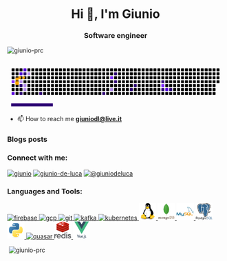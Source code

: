 <h1 align="center">Hi 👋, I'm Giunio</h1>
<h3 align="center">Software engineer</h3>

<p align="left"> <img src="https://komarev.com/ghpvc/?username=giunio-prc&label=Profile%20views&color=0e75b6&style=flat" alt="giunio-prc" /> </p>

<svg viewBox="-16 -32 880 192" width="880" height="192" xmlns="http://www.w3.org/2000/svg"><desc>Generated with https://github.com/Platane/snk</desc><style>:root{--cb:#1b1f230a;--cs:orange;--ce:#000000;--c0:#000000;--c1:#2f0075;--c2:#5800db;--c3:#7e29ff;--c4:#b38eeb}.c{shape-rendering:geometricPrecision;fill:var(--ce);stroke-width:1px;stroke:var(--cb);animation:none 27300ms linear infinite;width:12px;height:12px}@keyframes c0{1.82%{fill:var(--c1)}1.84%,100%{fill:var(--ce)}}.c.c0{fill:var(--c1);animation-name:c0}@keyframes c1{41.75%{fill:var(--c2)}41.77%,100%{fill:var(--ce)}}.c.c1{fill:var(--c2);animation-name:c1}@keyframes c2{3.65%{fill:var(--c1)}3.67%,100%{fill:var(--ce)}}.c.c2{fill:var(--c1);animation-name:c2}@keyframes c3{0.72%{fill:var(--c1)}0.74%,100%{fill:var(--ce)}}.c.c3{fill:var(--c1);animation-name:c3}@keyframes c4{1.09%{fill:var(--c1)}1.11%,100%{fill:var(--ce)}}.c.c4{fill:var(--c1);animation-name:c4}@keyframes c5{42.48%{fill:var(--c2)}42.5%,100%{fill:var(--ce)}}.c.c5{fill:var(--c2);animation-name:c5}@keyframes c6{41.38%{fill:var(--c1)}41.4%,100%{fill:var(--ce)}}.c.c6{fill:var(--c1);animation-name:c6}@keyframes c7{79.11%{fill:var(--c4)}79.13%,100%{fill:var(--ce)}}.c.c7{fill:var(--c4);animation-name:c7}@keyframes c8{18.31%{fill:var(--c1)}18.33%,100%{fill:var(--ce)}}.c.c8{fill:var(--c1);animation-name:c8}@keyframes c9{5.48%{fill:var(--c1)}5.5%,100%{fill:var(--ce)}}.c.c9{fill:var(--c1);animation-name:c9}@keyframes ca{5.12%{fill:var(--c1)}5.14%,100%{fill:var(--ce)}}.c.ca{fill:var(--c1);animation-name:ca}@keyframes cb{65.92%{fill:var(--c3)}65.94%,100%{fill:var(--ce)}}.c.cb{fill:var(--c3);animation-name:cb}@keyframes cc{75.45%{fill:var(--c3)}75.47%,100%{fill:var(--ce)}}.c.cc{fill:var(--c3);animation-name:cc}@keyframes cd{76.18%{fill:var(--c4)}76.2%,100%{fill:var(--ce)}}.c.cd{fill:var(--c4);animation-name:cd}@keyframes ce{17.57%{fill:var(--c1)}17.59%,100%{fill:var(--ce)}}.c.ce{fill:var(--c1);animation-name:ce}@keyframes cf{27.83%{fill:var(--c1)}27.85%,100%{fill:var(--ce)}}.c.cf{fill:var(--c1);animation-name:cf}@keyframes cg{6.95%{fill:var(--c1)}6.97%,100%{fill:var(--ce)}}.c.cg{fill:var(--c1);animation-name:cg}@keyframes ch{76.91%{fill:var(--c4)}76.93%,100%{fill:var(--ce)}}.c.ch{fill:var(--c4);animation-name:ch}@keyframes ci{21.24%{fill:var(--c1)}21.26%,100%{fill:var(--ce)}}.c.ci{fill:var(--c1);animation-name:ci}@keyframes cj{60.43%{fill:var(--c3)}60.45%,100%{fill:var(--ce)}}.c.cj{fill:var(--c3);animation-name:cj}@keyframes ck{77.28%{fill:var(--c4)}77.3%,100%{fill:var(--ce)}}.c.ck{fill:var(--c4);animation-name:ck}@keyframes cl{88.27%{fill:var(--c4)}88.29%,100%{fill:var(--ce)}}.c.cl{fill:var(--c4);animation-name:cl}@keyframes cm{21.97%{fill:var(--c1)}21.99%,100%{fill:var(--ce)}}.c.cm{fill:var(--c1);animation-name:cm}@keyframes cn{24.9%{fill:var(--c1)}24.92%,100%{fill:var(--ce)}}.c.cn{fill:var(--c1);animation-name:cn}@keyframes co{59.7%{fill:var(--c2)}59.72%,100%{fill:var(--ce)}}.c.co{fill:var(--c2);animation-name:co}@keyframes cp{26.36%{fill:var(--c1)}26.38%,100%{fill:var(--ce)}}.c.cp{fill:var(--c1);animation-name:cp}@keyframes cq{45.04%{fill:var(--c2)}45.06%,100%{fill:var(--ce)}}.c.cq{fill:var(--c2);animation-name:cq}@keyframes cr{7.68%{fill:var(--c1)}7.7%,100%{fill:var(--ce)}}.c.cr{fill:var(--c1);animation-name:cr}@keyframes cs{9.51%{fill:var(--c1)}9.53%,100%{fill:var(--ce)}}.c.cs{fill:var(--c1);animation-name:cs}@keyframes ct{15.37%{fill:var(--c1)}15.39%,100%{fill:var(--ce)}}.c.ct{fill:var(--c1);animation-name:ct}.u{transform-origin:0 0;transform:scale(0,1);animation:none linear 27300ms infinite}@keyframes u0{0.72%{transform:scale(0.000,1)}0.74%,1.09%{transform:scale(0.056,1)}1.11%,1.82%{transform:scale(0.111,1)}1.84%,3.65%{transform:scale(0.167,1)}3.67%,5.12%{transform:scale(0.222,1)}5.14%,5.48%{transform:scale(0.278,1)}5.5%,6.95%{transform:scale(0.333,1)}6.97%,7.68%{transform:scale(0.389,1)}7.7%,9.51%{transform:scale(0.444,1)}9.53%,15.37%{transform:scale(0.500,1)}15.39%,17.57%{transform:scale(0.556,1)}17.59%,18.31%{transform:scale(0.611,1)}18.33%,21.24%{transform:scale(0.667,1)}21.26%,21.97%{transform:scale(0.722,1)}21.99%,24.9%{transform:scale(0.778,1)}24.92%,26.36%{transform:scale(0.833,1)}26.38%,27.83%{transform:scale(0.889,1)}27.85%,41.38%{transform:scale(0.944,1)}41.4%,100%{transform:scale(1.000,1)}}.u.u0{fill:var(--c1);animation-name:u0;transform-origin:0.0px 0}@keyframes u1{41.75%{transform:scale(0.000,1)}41.77%,42.48%{transform:scale(0.250,1)}42.5%,45.04%{transform:scale(0.500,1)}45.06%,59.7%{transform:scale(0.750,1)}59.72%,100%{transform:scale(1.000,1)}}.u.u1{fill:var(--c2);animation-name:u1;transform-origin:508.8px 0}@keyframes u2{60.43%{transform:scale(0.000,1)}60.45%,65.92%{transform:scale(0.333,1)}65.94%,75.45%{transform:scale(0.667,1)}75.47%,100%{transform:scale(1.000,1)}}.u.u2{fill:var(--c3);animation-name:u2;transform-origin:621.9px 0}@keyframes u3{76.18%{transform:scale(0.000,1)}76.2%,76.91%{transform:scale(0.200,1)}76.93%,77.28%{transform:scale(0.400,1)}77.3%,79.11%{transform:scale(0.600,1)}79.13%,88.27%{transform:scale(0.800,1)}88.29%,100%{transform:scale(1.000,1)}}.u.u3{fill:var(--c4);animation-name:u3;transform-origin:706.7px 0}.s{shape-rendering:geometricPrecision;fill:var(--cs);animation:none linear 27300ms infinite}@keyframes s0{0%,99.63%{transform:translate(0px,-16px)}0.73%{transform:translate(0px,16px)}1.1%,42.86%{transform:translate(16px,16px)}1.47%{transform:translate(16px,0px)}1.83%,42.12%{transform:translate(32px,0px)}2.2%{transform:translate(32px,-16px)}3.3%{transform:translate(80px,-16px)}4.4%,96.7%{transform:translate(80px,32px)}5.86%{transform:translate(16px,32px)}6.59%,43.96%{transform:translate(16px,64px)}6.96%{transform:translate(32px,64px)}7.69%{transform:translate(32px,96px)}16.48%{transform:translate(416px,96px)}18.32%{transform:translate(416px,16px)}20.15%{transform:translate(496px,16px)}21.25%{transform:translate(496px,64px)}21.61%{transform:translate(480px,64px)}21.98%{transform:translate(480px,80px)}24.91%{transform:translate(608px,80px)}25.27%{transform:translate(608px,96px)}26.01%{transform:translate(640px,96px)}27.11%{transform:translate(640px,48px)}40.66%,76.56%{transform:translate(48px,48px)}41.76%{transform:translate(48px,0px)}42.49%{transform:translate(32px,16px)}44.32%{transform:translate(0px,64px)}45.05%{transform:translate(0px,96px)}59.34%{transform:translate(624px,96px)}60.07%{transform:translate(624px,64px)}60.44%{transform:translate(608px,64px)}61.17%{transform:translate(608px,32px)}75.09%{transform:translate(0px,32px)}75.46%{transform:translate(0px,48px)}77.29%{transform:translate(48px,80px)}77.66%{transform:translate(64px,80px)}79.12%,97.44%{transform:translate(64px,16px)}86.81%{transform:translate(400px,16px)}88.28%{transform:translate(400px,80px)}94.14%{transform:translate(144px,80px)}94.51%{transform:translate(144px,64px)}95.6%{transform:translate(96px,64px)}95.97%{transform:translate(96px,48px)}96.34%{transform:translate(80px,48px)}97.07%{transform:translate(64px,32px)}97.8%{transform:translate(48px,16px)}98.53%{transform:translate(48px,-16px)}}.s.s0{transform:translate(0px,-16px);animation-name:s0}@keyframes s1{0%,99.63%{transform:translate(16px,-16px)}0.37%{transform:translate(0px,-16px)}1.1%{transform:translate(0px,16px)}1.47%,43.22%{transform:translate(16px,16px)}1.83%{transform:translate(16px,0px)}2.2%,42.49%{transform:translate(32px,0px)}2.56%{transform:translate(32px,-16px)}3.66%{transform:translate(80px,-16px)}4.76%,97.07%{transform:translate(80px,32px)}6.23%{transform:translate(16px,32px)}6.96%,44.32%{transform:translate(16px,64px)}7.33%{transform:translate(32px,64px)}8.06%{transform:translate(32px,96px)}16.85%{transform:translate(416px,96px)}18.68%{transform:translate(416px,16px)}20.51%{transform:translate(496px,16px)}21.61%{transform:translate(496px,64px)}21.98%{transform:translate(480px,64px)}22.34%{transform:translate(480px,80px)}25.27%{transform:translate(608px,80px)}25.64%{transform:translate(608px,96px)}26.37%{transform:translate(640px,96px)}27.47%{transform:translate(640px,48px)}41.03%,76.92%{transform:translate(48px,48px)}42.12%{transform:translate(48px,0px)}42.86%{transform:translate(32px,16px)}44.69%{transform:translate(0px,64px)}45.42%{transform:translate(0px,96px)}59.71%{transform:translate(624px,96px)}60.44%{transform:translate(624px,64px)}60.81%{transform:translate(608px,64px)}61.54%{transform:translate(608px,32px)}75.46%{transform:translate(0px,32px)}75.82%{transform:translate(0px,48px)}77.66%{transform:translate(48px,80px)}78.02%{transform:translate(64px,80px)}79.49%,97.8%{transform:translate(64px,16px)}87.18%{transform:translate(400px,16px)}88.64%{transform:translate(400px,80px)}94.51%{transform:translate(144px,80px)}94.87%{transform:translate(144px,64px)}95.97%{transform:translate(96px,64px)}96.34%{transform:translate(96px,48px)}96.7%{transform:translate(80px,48px)}97.44%{transform:translate(64px,32px)}98.17%{transform:translate(48px,16px)}98.9%{transform:translate(48px,-16px)}}.s.s1{transform:translate(16px,-16px);animation-name:s1}@keyframes s2{0%,2.93%,99.63%{transform:translate(32px,-16px)}0.73%{transform:translate(0px,-16px)}1.47%{transform:translate(0px,16px)}1.83%,43.59%{transform:translate(16px,16px)}2.2%{transform:translate(16px,0px)}2.56%,42.86%{transform:translate(32px,0px)}4.03%{transform:translate(80px,-16px)}5.13%,97.44%{transform:translate(80px,32px)}6.59%{transform:translate(16px,32px)}7.33%,44.69%{transform:translate(16px,64px)}7.69%{transform:translate(32px,64px)}8.42%{transform:translate(32px,96px)}17.22%{transform:translate(416px,96px)}19.05%{transform:translate(416px,16px)}20.88%{transform:translate(496px,16px)}21.98%{transform:translate(496px,64px)}22.34%{transform:translate(480px,64px)}22.71%{transform:translate(480px,80px)}25.64%{transform:translate(608px,80px)}26.01%{transform:translate(608px,96px)}26.74%{transform:translate(640px,96px)}27.84%{transform:translate(640px,48px)}41.39%,77.29%{transform:translate(48px,48px)}42.49%{transform:translate(48px,0px)}43.22%{transform:translate(32px,16px)}45.05%{transform:translate(0px,64px)}45.79%{transform:translate(0px,96px)}60.07%{transform:translate(624px,96px)}60.81%{transform:translate(624px,64px)}61.17%{transform:translate(608px,64px)}61.9%{transform:translate(608px,32px)}75.82%{transform:translate(0px,32px)}76.19%{transform:translate(0px,48px)}78.02%{transform:translate(48px,80px)}78.39%{transform:translate(64px,80px)}79.85%,98.17%{transform:translate(64px,16px)}87.55%{transform:translate(400px,16px)}89.01%{transform:translate(400px,80px)}94.87%{transform:translate(144px,80px)}95.24%{transform:translate(144px,64px)}96.34%{transform:translate(96px,64px)}96.7%{transform:translate(96px,48px)}97.07%{transform:translate(80px,48px)}97.8%{transform:translate(64px,32px)}98.53%{transform:translate(48px,16px)}99.27%{transform:translate(48px,-16px)}}.s.s2{transform:translate(32px,-16px);animation-name:s2}@keyframes s3{0%,99.63%{transform:translate(48px,-16px)}1.1%{transform:translate(0px,-16px)}1.83%{transform:translate(0px,16px)}2.2%,43.96%{transform:translate(16px,16px)}2.56%{transform:translate(16px,0px)}2.93%,43.22%{transform:translate(32px,0px)}3.3%{transform:translate(32px,-16px)}4.4%{transform:translate(80px,-16px)}5.49%,97.8%{transform:translate(80px,32px)}6.96%{transform:translate(16px,32px)}7.69%,45.05%{transform:translate(16px,64px)}8.06%{transform:translate(32px,64px)}8.79%{transform:translate(32px,96px)}17.58%{transform:translate(416px,96px)}19.41%{transform:translate(416px,16px)}21.25%{transform:translate(496px,16px)}22.34%{transform:translate(496px,64px)}22.71%{transform:translate(480px,64px)}23.08%{transform:translate(480px,80px)}26.01%{transform:translate(608px,80px)}26.37%{transform:translate(608px,96px)}27.11%{transform:translate(640px,96px)}28.21%{transform:translate(640px,48px)}41.76%,77.66%{transform:translate(48px,48px)}42.86%{transform:translate(48px,0px)}43.59%{transform:translate(32px,16px)}45.42%{transform:translate(0px,64px)}46.15%{transform:translate(0px,96px)}60.44%{transform:translate(624px,96px)}61.17%{transform:translate(624px,64px)}61.54%{transform:translate(608px,64px)}62.27%{transform:translate(608px,32px)}76.19%{transform:translate(0px,32px)}76.56%{transform:translate(0px,48px)}78.39%{transform:translate(48px,80px)}78.75%{transform:translate(64px,80px)}80.22%,98.53%{transform:translate(64px,16px)}87.91%{transform:translate(400px,16px)}89.38%{transform:translate(400px,80px)}95.24%{transform:translate(144px,80px)}95.6%{transform:translate(144px,64px)}96.7%{transform:translate(96px,64px)}97.07%{transform:translate(96px,48px)}97.44%{transform:translate(80px,48px)}98.17%{transform:translate(64px,32px)}98.9%{transform:translate(48px,16px)}}.s.s3{transform:translate(48px,-16px);animation-name:s3}</style><rect class="c" x="2" y="2" rx="2" ry="2"/><rect class="c" x="18" y="2" rx="2" ry="2"/><rect class="c c0" x="34" y="2" rx="2" ry="2"/><rect class="c c1" x="50" y="2" rx="2" ry="2"/><rect class="c" x="66" y="2" rx="2" ry="2"/><rect class="c c2" x="82" y="2" rx="2" ry="2"/><rect class="c" x="98" y="2" rx="2" ry="2"/><rect class="c" x="114" y="2" rx="2" ry="2"/><rect class="c" x="130" y="2" rx="2" ry="2"/><rect class="c" x="146" y="2" rx="2" ry="2"/><rect class="c" x="162" y="2" rx="2" ry="2"/><rect class="c" x="178" y="2" rx="2" ry="2"/><rect class="c" x="194" y="2" rx="2" ry="2"/><rect class="c" x="210" y="2" rx="2" ry="2"/><rect class="c" x="226" y="2" rx="2" ry="2"/><rect class="c" x="242" y="2" rx="2" ry="2"/><rect class="c" x="258" y="2" rx="2" ry="2"/><rect class="c" x="274" y="2" rx="2" ry="2"/><rect class="c" x="290" y="2" rx="2" ry="2"/><rect class="c" x="306" y="2" rx="2" ry="2"/><rect class="c" x="322" y="2" rx="2" ry="2"/><rect class="c" x="338" y="2" rx="2" ry="2"/><rect class="c" x="354" y="2" rx="2" ry="2"/><rect class="c" x="370" y="2" rx="2" ry="2"/><rect class="c" x="386" y="2" rx="2" ry="2"/><rect class="c" x="402" y="2" rx="2" ry="2"/><rect class="c" x="418" y="2" rx="2" ry="2"/><rect class="c" x="434" y="2" rx="2" ry="2"/><rect class="c" x="450" y="2" rx="2" ry="2"/><rect class="c" x="466" y="2" rx="2" ry="2"/><rect class="c" x="482" y="2" rx="2" ry="2"/><rect class="c" x="498" y="2" rx="2" ry="2"/><rect class="c" x="514" y="2" rx="2" ry="2"/><rect class="c" x="530" y="2" rx="2" ry="2"/><rect class="c" x="546" y="2" rx="2" ry="2"/><rect class="c" x="562" y="2" rx="2" ry="2"/><rect class="c" x="578" y="2" rx="2" ry="2"/><rect class="c" x="594" y="2" rx="2" ry="2"/><rect class="c" x="610" y="2" rx="2" ry="2"/><rect class="c" x="626" y="2" rx="2" ry="2"/><rect class="c" x="642" y="2" rx="2" ry="2"/><rect class="c" x="658" y="2" rx="2" ry="2"/><rect class="c" x="674" y="2" rx="2" ry="2"/><rect class="c" x="690" y="2" rx="2" ry="2"/><rect class="c" x="706" y="2" rx="2" ry="2"/><rect class="c" x="722" y="2" rx="2" ry="2"/><rect class="c" x="738" y="2" rx="2" ry="2"/><rect class="c" x="754" y="2" rx="2" ry="2"/><rect class="c" x="770" y="2" rx="2" ry="2"/><rect class="c" x="786" y="2" rx="2" ry="2"/><rect class="c" x="802" y="2" rx="2" ry="2"/><rect class="c" x="818" y="2" rx="2" ry="2"/><rect class="c" x="834" y="2" rx="2" ry="2"/><rect class="c c3" x="2" y="18" rx="2" ry="2"/><rect class="c c4" x="18" y="18" rx="2" ry="2"/><rect class="c c5" x="34" y="18" rx="2" ry="2"/><rect class="c c6" x="50" y="18" rx="2" ry="2"/><rect class="c c7" x="66" y="18" rx="2" ry="2"/><rect class="c" x="82" y="18" rx="2" ry="2"/><rect class="c" x="98" y="18" rx="2" ry="2"/><rect class="c" x="114" y="18" rx="2" ry="2"/><rect class="c" x="130" y="18" rx="2" ry="2"/><rect class="c" x="146" y="18" rx="2" ry="2"/><rect class="c" x="162" y="18" rx="2" ry="2"/><rect class="c" x="178" y="18" rx="2" ry="2"/><rect class="c" x="194" y="18" rx="2" ry="2"/><rect class="c" x="210" y="18" rx="2" ry="2"/><rect class="c" x="226" y="18" rx="2" ry="2"/><rect class="c" x="242" y="18" rx="2" ry="2"/><rect class="c" x="258" y="18" rx="2" ry="2"/><rect class="c" x="274" y="18" rx="2" ry="2"/><rect class="c" x="290" y="18" rx="2" ry="2"/><rect class="c" x="306" y="18" rx="2" ry="2"/><rect class="c" x="322" y="18" rx="2" ry="2"/><rect class="c" x="338" y="18" rx="2" ry="2"/><rect class="c" x="354" y="18" rx="2" ry="2"/><rect class="c" x="370" y="18" rx="2" ry="2"/><rect class="c" x="386" y="18" rx="2" ry="2"/><rect class="c" x="402" y="18" rx="2" ry="2"/><rect class="c c8" x="418" y="18" rx="2" ry="2"/><rect class="c" x="434" y="18" rx="2" ry="2"/><rect class="c" x="450" y="18" rx="2" ry="2"/><rect class="c" x="466" y="18" rx="2" ry="2"/><rect class="c" x="482" y="18" rx="2" ry="2"/><rect class="c" x="498" y="18" rx="2" ry="2"/><rect class="c" x="514" y="18" rx="2" ry="2"/><rect class="c" x="530" y="18" rx="2" ry="2"/><rect class="c" x="546" y="18" rx="2" ry="2"/><rect class="c" x="562" y="18" rx="2" ry="2"/><rect class="c" x="578" y="18" rx="2" ry="2"/><rect class="c" x="594" y="18" rx="2" ry="2"/><rect class="c" x="610" y="18" rx="2" ry="2"/><rect class="c" x="626" y="18" rx="2" ry="2"/><rect class="c" x="642" y="18" rx="2" ry="2"/><rect class="c" x="658" y="18" rx="2" ry="2"/><rect class="c" x="674" y="18" rx="2" ry="2"/><rect class="c" x="690" y="18" rx="2" ry="2"/><rect class="c" x="706" y="18" rx="2" ry="2"/><rect class="c" x="722" y="18" rx="2" ry="2"/><rect class="c" x="738" y="18" rx="2" ry="2"/><rect class="c" x="754" y="18" rx="2" ry="2"/><rect class="c" x="770" y="18" rx="2" ry="2"/><rect class="c" x="786" y="18" rx="2" ry="2"/><rect class="c" x="802" y="18" rx="2" ry="2"/><rect class="c" x="818" y="18" rx="2" ry="2"/><rect class="c" x="834" y="18" rx="2" ry="2"/><rect class="c" x="2" y="34" rx="2" ry="2"/><rect class="c" x="18" y="34" rx="2" ry="2"/><rect class="c c9" x="34" y="34" rx="2" ry="2"/><rect class="c ca" x="50" y="34" rx="2" ry="2"/><rect class="c" x="66" y="34" rx="2" ry="2"/><rect class="c" x="82" y="34" rx="2" ry="2"/><rect class="c" x="98" y="34" rx="2" ry="2"/><rect class="c" x="114" y="34" rx="2" ry="2"/><rect class="c" x="130" y="34" rx="2" ry="2"/><rect class="c" x="146" y="34" rx="2" ry="2"/><rect class="c" x="162" y="34" rx="2" ry="2"/><rect class="c" x="178" y="34" rx="2" ry="2"/><rect class="c" x="194" y="34" rx="2" ry="2"/><rect class="c" x="210" y="34" rx="2" ry="2"/><rect class="c" x="226" y="34" rx="2" ry="2"/><rect class="c" x="242" y="34" rx="2" ry="2"/><rect class="c" x="258" y="34" rx="2" ry="2"/><rect class="c" x="274" y="34" rx="2" ry="2"/><rect class="c" x="290" y="34" rx="2" ry="2"/><rect class="c" x="306" y="34" rx="2" ry="2"/><rect class="c" x="322" y="34" rx="2" ry="2"/><rect class="c" x="338" y="34" rx="2" ry="2"/><rect class="c" x="354" y="34" rx="2" ry="2"/><rect class="c" x="370" y="34" rx="2" ry="2"/><rect class="c" x="386" y="34" rx="2" ry="2"/><rect class="c cb" x="402" y="34" rx="2" ry="2"/><rect class="c" x="418" y="34" rx="2" ry="2"/><rect class="c" x="434" y="34" rx="2" ry="2"/><rect class="c" x="450" y="34" rx="2" ry="2"/><rect class="c" x="466" y="34" rx="2" ry="2"/><rect class="c" x="482" y="34" rx="2" ry="2"/><rect class="c" x="498" y="34" rx="2" ry="2"/><rect class="c" x="514" y="34" rx="2" ry="2"/><rect class="c" x="530" y="34" rx="2" ry="2"/><rect class="c" x="546" y="34" rx="2" ry="2"/><rect class="c" x="562" y="34" rx="2" ry="2"/><rect class="c" x="578" y="34" rx="2" ry="2"/><rect class="c" x="594" y="34" rx="2" ry="2"/><rect class="c" x="610" y="34" rx="2" ry="2"/><rect class="c" x="626" y="34" rx="2" ry="2"/><rect class="c" x="642" y="34" rx="2" ry="2"/><rect class="c" x="658" y="34" rx="2" ry="2"/><rect class="c" x="674" y="34" rx="2" ry="2"/><rect class="c" x="690" y="34" rx="2" ry="2"/><rect class="c" x="706" y="34" rx="2" ry="2"/><rect class="c" x="722" y="34" rx="2" ry="2"/><rect class="c" x="738" y="34" rx="2" ry="2"/><rect class="c" x="754" y="34" rx="2" ry="2"/><rect class="c" x="770" y="34" rx="2" ry="2"/><rect class="c" x="786" y="34" rx="2" ry="2"/><rect class="c" x="802" y="34" rx="2" ry="2"/><rect class="c" x="818" y="34" rx="2" ry="2"/><rect class="c" x="834" y="34" rx="2" ry="2"/><rect class="c cc" x="2" y="50" rx="2" ry="2"/><rect class="c" x="18" y="50" rx="2" ry="2"/><rect class="c cd" x="34" y="50" rx="2" ry="2"/><rect class="c" x="50" y="50" rx="2" ry="2"/><rect class="c" x="66" y="50" rx="2" ry="2"/><rect class="c" x="82" y="50" rx="2" ry="2"/><rect class="c" x="98" y="50" rx="2" ry="2"/><rect class="c" x="114" y="50" rx="2" ry="2"/><rect class="c" x="130" y="50" rx="2" ry="2"/><rect class="c" x="146" y="50" rx="2" ry="2"/><rect class="c" x="162" y="50" rx="2" ry="2"/><rect class="c" x="178" y="50" rx="2" ry="2"/><rect class="c" x="194" y="50" rx="2" ry="2"/><rect class="c" x="210" y="50" rx="2" ry="2"/><rect class="c" x="226" y="50" rx="2" ry="2"/><rect class="c" x="242" y="50" rx="2" ry="2"/><rect class="c" x="258" y="50" rx="2" ry="2"/><rect class="c" x="274" y="50" rx="2" ry="2"/><rect class="c" x="290" y="50" rx="2" ry="2"/><rect class="c" x="306" y="50" rx="2" ry="2"/><rect class="c" x="322" y="50" rx="2" ry="2"/><rect class="c" x="338" y="50" rx="2" ry="2"/><rect class="c" x="354" y="50" rx="2" ry="2"/><rect class="c" x="370" y="50" rx="2" ry="2"/><rect class="c" x="386" y="50" rx="2" ry="2"/><rect class="c" x="402" y="50" rx="2" ry="2"/><rect class="c ce" x="418" y="50" rx="2" ry="2"/><rect class="c" x="434" y="50" rx="2" ry="2"/><rect class="c" x="450" y="50" rx="2" ry="2"/><rect class="c" x="466" y="50" rx="2" ry="2"/><rect class="c" x="482" y="50" rx="2" ry="2"/><rect class="c" x="498" y="50" rx="2" ry="2"/><rect class="c" x="514" y="50" rx="2" ry="2"/><rect class="c" x="530" y="50" rx="2" ry="2"/><rect class="c" x="546" y="50" rx="2" ry="2"/><rect class="c" x="562" y="50" rx="2" ry="2"/><rect class="c" x="578" y="50" rx="2" ry="2"/><rect class="c" x="594" y="50" rx="2" ry="2"/><rect class="c cf" x="610" y="50" rx="2" ry="2"/><rect class="c" x="626" y="50" rx="2" ry="2"/><rect class="c" x="642" y="50" rx="2" ry="2"/><rect class="c" x="658" y="50" rx="2" ry="2"/><rect class="c" x="674" y="50" rx="2" ry="2"/><rect class="c" x="690" y="50" rx="2" ry="2"/><rect class="c" x="706" y="50" rx="2" ry="2"/><rect class="c" x="722" y="50" rx="2" ry="2"/><rect class="c" x="738" y="50" rx="2" ry="2"/><rect class="c" x="754" y="50" rx="2" ry="2"/><rect class="c" x="770" y="50" rx="2" ry="2"/><rect class="c" x="786" y="50" rx="2" ry="2"/><rect class="c" x="802" y="50" rx="2" ry="2"/><rect class="c" x="818" y="50" rx="2" ry="2"/><rect class="c" x="834" y="50" rx="2" ry="2"/><rect class="c" x="2" y="66" rx="2" ry="2"/><rect class="c" x="18" y="66" rx="2" ry="2"/><rect class="c cg" x="34" y="66" rx="2" ry="2"/><rect class="c ch" x="50" y="66" rx="2" ry="2"/><rect class="c" x="66" y="66" rx="2" ry="2"/><rect class="c" x="82" y="66" rx="2" ry="2"/><rect class="c" x="98" y="66" rx="2" ry="2"/><rect class="c" x="114" y="66" rx="2" ry="2"/><rect class="c" x="130" y="66" rx="2" ry="2"/><rect class="c" x="146" y="66" rx="2" ry="2"/><rect class="c" x="162" y="66" rx="2" ry="2"/><rect class="c" x="178" y="66" rx="2" ry="2"/><rect class="c" x="194" y="66" rx="2" ry="2"/><rect class="c" x="210" y="66" rx="2" ry="2"/><rect class="c" x="226" y="66" rx="2" ry="2"/><rect class="c" x="242" y="66" rx="2" ry="2"/><rect class="c" x="258" y="66" rx="2" ry="2"/><rect class="c" x="274" y="66" rx="2" ry="2"/><rect class="c" x="290" y="66" rx="2" ry="2"/><rect class="c" x="306" y="66" rx="2" ry="2"/><rect class="c" x="322" y="66" rx="2" ry="2"/><rect class="c" x="338" y="66" rx="2" ry="2"/><rect class="c" x="354" y="66" rx="2" ry="2"/><rect class="c" x="370" y="66" rx="2" ry="2"/><rect class="c" x="386" y="66" rx="2" ry="2"/><rect class="c" x="402" y="66" rx="2" ry="2"/><rect class="c" x="418" y="66" rx="2" ry="2"/><rect class="c" x="434" y="66" rx="2" ry="2"/><rect class="c" x="450" y="66" rx="2" ry="2"/><rect class="c" x="466" y="66" rx="2" ry="2"/><rect class="c" x="482" y="66" rx="2" ry="2"/><rect class="c ci" x="498" y="66" rx="2" ry="2"/><rect class="c" x="514" y="66" rx="2" ry="2"/><rect class="c" x="530" y="66" rx="2" ry="2"/><rect class="c" x="546" y="66" rx="2" ry="2"/><rect class="c" x="562" y="66" rx="2" ry="2"/><rect class="c" x="578" y="66" rx="2" ry="2"/><rect class="c" x="594" y="66" rx="2" ry="2"/><rect class="c cj" x="610" y="66" rx="2" ry="2"/><rect class="c" x="626" y="66" rx="2" ry="2"/><rect class="c" x="642" y="66" rx="2" ry="2"/><rect class="c" x="658" y="66" rx="2" ry="2"/><rect class="c" x="674" y="66" rx="2" ry="2"/><rect class="c" x="690" y="66" rx="2" ry="2"/><rect class="c" x="706" y="66" rx="2" ry="2"/><rect class="c" x="722" y="66" rx="2" ry="2"/><rect class="c" x="738" y="66" rx="2" ry="2"/><rect class="c" x="754" y="66" rx="2" ry="2"/><rect class="c" x="770" y="66" rx="2" ry="2"/><rect class="c" x="786" y="66" rx="2" ry="2"/><rect class="c" x="802" y="66" rx="2" ry="2"/><rect class="c" x="818" y="66" rx="2" ry="2"/><rect class="c" x="2" y="82" rx="2" ry="2"/><rect class="c" x="18" y="82" rx="2" ry="2"/><rect class="c" x="34" y="82" rx="2" ry="2"/><rect class="c ck" x="50" y="82" rx="2" ry="2"/><rect class="c" x="66" y="82" rx="2" ry="2"/><rect class="c" x="82" y="82" rx="2" ry="2"/><rect class="c" x="98" y="82" rx="2" ry="2"/><rect class="c" x="114" y="82" rx="2" ry="2"/><rect class="c" x="130" y="82" rx="2" ry="2"/><rect class="c" x="146" y="82" rx="2" ry="2"/><rect class="c" x="162" y="82" rx="2" ry="2"/><rect class="c" x="178" y="82" rx="2" ry="2"/><rect class="c" x="194" y="82" rx="2" ry="2"/><rect class="c" x="210" y="82" rx="2" ry="2"/><rect class="c" x="226" y="82" rx="2" ry="2"/><rect class="c" x="242" y="82" rx="2" ry="2"/><rect class="c" x="258" y="82" rx="2" ry="2"/><rect class="c" x="274" y="82" rx="2" ry="2"/><rect class="c" x="290" y="82" rx="2" ry="2"/><rect class="c" x="306" y="82" rx="2" ry="2"/><rect class="c" x="322" y="82" rx="2" ry="2"/><rect class="c" x="338" y="82" rx="2" ry="2"/><rect class="c" x="354" y="82" rx="2" ry="2"/><rect class="c" x="370" y="82" rx="2" ry="2"/><rect class="c" x="386" y="82" rx="2" ry="2"/><rect class="c cl" x="402" y="82" rx="2" ry="2"/><rect class="c" x="418" y="82" rx="2" ry="2"/><rect class="c" x="434" y="82" rx="2" ry="2"/><rect class="c" x="450" y="82" rx="2" ry="2"/><rect class="c" x="466" y="82" rx="2" ry="2"/><rect class="c cm" x="482" y="82" rx="2" ry="2"/><rect class="c" x="498" y="82" rx="2" ry="2"/><rect class="c" x="514" y="82" rx="2" ry="2"/><rect class="c" x="530" y="82" rx="2" ry="2"/><rect class="c" x="546" y="82" rx="2" ry="2"/><rect class="c" x="562" y="82" rx="2" ry="2"/><rect class="c" x="578" y="82" rx="2" ry="2"/><rect class="c" x="594" y="82" rx="2" ry="2"/><rect class="c cn" x="610" y="82" rx="2" ry="2"/><rect class="c co" x="626" y="82" rx="2" ry="2"/><rect class="c cp" x="642" y="82" rx="2" ry="2"/><rect class="c" x="658" y="82" rx="2" ry="2"/><rect class="c" x="674" y="82" rx="2" ry="2"/><rect class="c" x="690" y="82" rx="2" ry="2"/><rect class="c" x="706" y="82" rx="2" ry="2"/><rect class="c" x="722" y="82" rx="2" ry="2"/><rect class="c" x="738" y="82" rx="2" ry="2"/><rect class="c" x="754" y="82" rx="2" ry="2"/><rect class="c" x="770" y="82" rx="2" ry="2"/><rect class="c" x="786" y="82" rx="2" ry="2"/><rect class="c" x="802" y="82" rx="2" ry="2"/><rect class="c" x="818" y="82" rx="2" ry="2"/><rect class="c cq" x="2" y="98" rx="2" ry="2"/><rect class="c" x="18" y="98" rx="2" ry="2"/><rect class="c cr" x="34" y="98" rx="2" ry="2"/><rect class="c" x="50" y="98" rx="2" ry="2"/><rect class="c" x="66" y="98" rx="2" ry="2"/><rect class="c" x="82" y="98" rx="2" ry="2"/><rect class="c" x="98" y="98" rx="2" ry="2"/><rect class="c cs" x="114" y="98" rx="2" ry="2"/><rect class="c" x="130" y="98" rx="2" ry="2"/><rect class="c" x="146" y="98" rx="2" ry="2"/><rect class="c" x="162" y="98" rx="2" ry="2"/><rect class="c" x="178" y="98" rx="2" ry="2"/><rect class="c" x="194" y="98" rx="2" ry="2"/><rect class="c" x="210" y="98" rx="2" ry="2"/><rect class="c" x="226" y="98" rx="2" ry="2"/><rect class="c" x="242" y="98" rx="2" ry="2"/><rect class="c" x="258" y="98" rx="2" ry="2"/><rect class="c" x="274" y="98" rx="2" ry="2"/><rect class="c" x="290" y="98" rx="2" ry="2"/><rect class="c" x="306" y="98" rx="2" ry="2"/><rect class="c" x="322" y="98" rx="2" ry="2"/><rect class="c" x="338" y="98" rx="2" ry="2"/><rect class="c" x="354" y="98" rx="2" ry="2"/><rect class="c ct" x="370" y="98" rx="2" ry="2"/><rect class="c" x="386" y="98" rx="2" ry="2"/><rect class="c" x="402" y="98" rx="2" ry="2"/><rect class="c" x="418" y="98" rx="2" ry="2"/><rect class="c" x="434" y="98" rx="2" ry="2"/><rect class="c" x="450" y="98" rx="2" ry="2"/><rect class="c" x="466" y="98" rx="2" ry="2"/><rect class="c" x="482" y="98" rx="2" ry="2"/><rect class="c" x="498" y="98" rx="2" ry="2"/><rect class="c" x="514" y="98" rx="2" ry="2"/><rect class="c" x="530" y="98" rx="2" ry="2"/><rect class="c" x="546" y="98" rx="2" ry="2"/><rect class="c" x="562" y="98" rx="2" ry="2"/><rect class="c" x="578" y="98" rx="2" ry="2"/><rect class="c" x="594" y="98" rx="2" ry="2"/><rect class="c" x="610" y="98" rx="2" ry="2"/><rect class="c" x="626" y="98" rx="2" ry="2"/><rect class="c" x="642" y="98" rx="2" ry="2"/><rect class="c" x="658" y="98" rx="2" ry="2"/><rect class="c" x="674" y="98" rx="2" ry="2"/><rect class="c" x="690" y="98" rx="2" ry="2"/><rect class="c" x="706" y="98" rx="2" ry="2"/><rect class="c" x="722" y="98" rx="2" ry="2"/><rect class="c" x="738" y="98" rx="2" ry="2"/><rect class="c" x="754" y="98" rx="2" ry="2"/><rect class="c" x="770" y="98" rx="2" ry="2"/><rect class="c" x="786" y="98" rx="2" ry="2"/><rect class="c" x="802" y="98" rx="2" ry="2"/><rect class="c" x="818" y="98" rx="2" ry="2"/><rect class="u u0" height="12" width="509.4" x="0.0" y="144"/><rect class="u u1" height="12" width="113.7" x="508.8" y="144"/><rect class="u u2" height="12" width="85.4" x="621.9" y="144"/><rect class="u u3" height="12" width="141.9" x="706.7" y="144"/><rect class="s s0" x="0.8" y="0.8" width="14.4" height="14.4" rx="4.5" ry="4.5"/><rect class="s s1" x="1.8" y="1.8" width="12.3" height="12.3" rx="4.1" ry="4.1"/><rect class="s s2" x="2.6" y="2.6" width="10.8" height="10.8" rx="3.6" ry="3.6"/><rect class="s s3" x="3.0" y="3.0" width="9.9" height="9.9" rx="3.3" ry="3.3"/></svg>

- 📫 How to reach me **giuniodl@live.it**

### Blogs posts
<!-- BLOG-POST-LIST:START -->
<!-- BLOG-POST-LIST:END -->

<h3 align="left">Connect with me:</h3>
<p align="left">
<a href="https://dev.to/giunio" target="blank"><img align="center" src="https://raw.githubusercontent.com/rahuldkjain/github-profile-readme-generator/master/src/images/icons/Social/devto.svg" alt="giunio" height="30" width="40" /></a>
<a href="https://linkedin.com/in/giunio-de-luca" target="blank"><img align="center" src="https://raw.githubusercontent.com/rahuldkjain/github-profile-readme-generator/master/src/images/icons/Social/linked-in-alt.svg" alt="giunio-de-luca" height="30" width="40" /></a>
<a href="https://medium.com/@giuniodeluca" target="blank"><img align="center" src="https://raw.githubusercontent.com/rahuldkjain/github-profile-readme-generator/master/src/images/icons/Social/medium.svg" alt="@giuniodeluca" height="30" width="40" /></a>
</p>

<h3 align="left">Languages and Tools:</h3>
<p align="left"> <a href="https://firebase.google.com/" target="_blank" rel="noreferrer"> <img src="https://www.vectorlogo.zone/logos/firebase/firebase-icon.svg" alt="firebase" width="40" height="40"/> </a> <a href="https://cloud.google.com" target="_blank" rel="noreferrer"> <img src="https://www.vectorlogo.zone/logos/google_cloud/google_cloud-icon.svg" alt="gcp" width="40" height="40"/> </a> <a href="https://git-scm.com/" target="_blank" rel="noreferrer"> <img src="https://www.vectorlogo.zone/logos/git-scm/git-scm-icon.svg" alt="git" width="40" height="40"/> </a> <a href="https://kafka.apache.org/" target="_blank" rel="noreferrer"> <img src="https://www.vectorlogo.zone/logos/apache_kafka/apache_kafka-icon.svg" alt="kafka" width="40" height="40"/> </a> <a href="https://kubernetes.io" target="_blank" rel="noreferrer"> <img src="https://www.vectorlogo.zone/logos/kubernetes/kubernetes-icon.svg" alt="kubernetes" width="40" height="40"/> </a> <a href="https://www.linux.org/" target="_blank" rel="noreferrer"> <img src="https://raw.githubusercontent.com/devicons/devicon/master/icons/linux/linux-original.svg" alt="linux" width="40" height="40"/> </a> <a href="https://www.mongodb.com/" target="_blank" rel="noreferrer"> <img src="https://raw.githubusercontent.com/devicons/devicon/master/icons/mongodb/mongodb-original-wordmark.svg" alt="mongodb" width="40" height="40"/> </a> <a href="https://www.mysql.com/" target="_blank" rel="noreferrer"> <img src="https://raw.githubusercontent.com/devicons/devicon/master/icons/mysql/mysql-original-wordmark.svg" alt="mysql" width="40" height="40"/> </a> <a href="https://www.postgresql.org" target="_blank" rel="noreferrer"> <img src="https://raw.githubusercontent.com/devicons/devicon/master/icons/postgresql/postgresql-original-wordmark.svg" alt="postgresql" width="40" height="40"/> </a> <a href="https://www.python.org" target="_blank" rel="noreferrer"> <img src="https://raw.githubusercontent.com/devicons/devicon/master/icons/python/python-original.svg" alt="python" width="40" height="40"/> </a> <a href="https://quasar.dev/" target="_blank" rel="noreferrer"> <img src="https://cdn.quasar.dev/logo/svg/quasar-logo.svg" alt="quasar" width="40" height="40"/> </a> <a href="https://redis.io" target="_blank" rel="noreferrer"> <img src="https://raw.githubusercontent.com/devicons/devicon/master/icons/redis/redis-original-wordmark.svg" alt="redis" width="40" height="40"/> </a> <a href="https://vuejs.org/" target="_blank" rel="noreferrer"> <img src="https://raw.githubusercontent.com/devicons/devicon/master/icons/vuejs/vuejs-original-wordmark.svg" alt="vuejs" width="40" height="40"/> </a> </p>

<p>&nbsp;<img align="center" src="https://github-readme-stats.vercel.app/api?username=giunio-prc&show_icons=true&locale=en" alt="giunio-prc" /></p>
